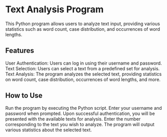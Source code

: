 # Text Analysis Program

This Python program allows users to analyze text input, providing various statistics such as word count, case distribution, and occurrences of word lengths.

## Features

User Authentication: Users can log in using their username and password.
Text Selection: Users can select a text from a predefined set for analysis.
Text Analysis: The program analyzes the selected text, providing statistics on word count, case distribution, occurrences of word lengths, and more.

## How to Use

Run the program by executing the Python script.
Enter your username and password when prompted.
Upon successful authentication, you will be presented with the available texts for analysis.
Enter the number corresponding to the text you wish to analyze.
The program will output various statistics about the selected text.
